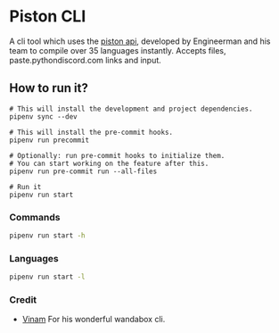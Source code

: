 # Piston CLI
A cli tool which uses the [piston api](https://github.com/engineer-man/piston), developed by Engineerman and his team to compile over 35 languages instantly. Accepts files, paste.pythondiscord.com links and input.

## How to run it?
```shell
# This will install the development and project dependencies.
pipenv sync --dev

# This will install the pre-commit hooks.
pipenv run precommit

# Optionally: run pre-commit hooks to initialize them.
# You can start working on the feature after this.
pipenv run pre-commit run --all-files

# Run it
pipenv run start
```

### Commands
```bash
pipenv run start -h
```

### Languages
```bash
pipenv run start -l
```

### Credit
- [Vinam](https://github.com/v1nam) For his wonderful wandabox cli.
